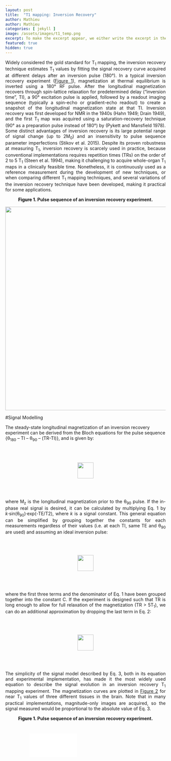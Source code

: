 ```yaml
---
layout: post
title:  "T1 mapping: Inversion Recovery"
author: Mathieu
author: Mathieu
categories: [ jekyll ]
image: /assets/images/t1_temp.png
excerpt: To make the excerpt appear, we either write the excerpt in the post properties (excerpt property) or it will take the first 25 words from the post.
featured: true
hidden: true
---
```




<div class=blog_body>
<p style="text-align:justify;">
Widely considered the gold standard for T<sub>1</sub> mapping, the inversion recovery technique estimates T<sub>1</sub> values by fitting the signal recovery curve acquired at different delays after an inversion pulse (180°). In a typical inversion recovery experiment (<a href="#fig1">Figure 1</a>), magnetization at thermal equilibrium is inverted using a 180° RF pulse. After the longitudinal magnetization recovers through spin-lattice relaxation for predetermined delay (“inversion time”, TI), a 90° excitation pulse is applied, followed by a readout imaging sequence (typically a spin-echo or gradient-echo readout) to create a snapshot of the longitudinal magnetization state at that TI. Inversion recovery was first developed for NMR in the 1940s (Hahn 1949; Drain 1949), and the first T<sub>1</sub> map was acquired using a saturation-recovery technique (90° as a preparation pulse instead of 180°) by (Pykett and Mansfield 1978). Some distinct advantages of inversion recovery is its large potential range of signal change (up to 2M<sub>0</sub>) and an insensitivity to pulse sequence parameter imperfections (Stikov et al. 2015). Despite its proven robustness at measuring T<sub>1</sub>, inversion recovery is scarcely used in practice, because conventional implementations requires repetition times (TRs) on the order of 2 to 5 T<sub>1</sub> (Steen et al. 1994), making it challenging to acquire whole-organ T<sub>1</sub> maps in a clinically feasible time. Nonetheless, it is continuously used as a reference measurement during the development of new techniques, or when comparing different T<sub>1</sub> mapping techniques, and several variations of the inversion recovery technique have been developed, making it practical for some applications.
</p>
</div>

<div class=figure_caption>
<center>
<b style="text-align:justify;">
<a name="fig1" style="color:black;">Figure 1.</a>  Pulse sequence of an inversion recovery experiment.
</b>
</center>
</div>

<p>
<center><img src="ir_pulsesequences.png" style="width:640px;height:auto;"></center>

#Signal Modelling

The steady-state longitudinal magnetization of an inversion recovery experiment can be derived from the Bloch equations for the pulse sequence
{θ<sub>180</sub> – TI – θ<sub>90</sub> – (TR-TI)}, and is given by:

<p style="text-align:justify;">
<center><img src="equation1.png" style="width:auto;height:50px;margin-bottom: 50px;margin-top: 50px;"></center>
</p>

<p style="text-align:justify;">
where M<sub>z</sub> is the longitudinal magnetization prior to the θ<sub>90</sub> pulse. If the in-phase real signal is desired, it can be calculated by multiplying Eq. 1 by <i>k</i>·sin(θ<sub>90</sub>)·exp(-TE/T2), where <i>k</i> is a signal constant. This general equation can be simplified by grouping together the constants for each measurements regardless of their values (i.e. at each TI, same TE and θ<sub>90</sub> are used) and assuming an ideal inversion pulse:
</p>

<p style="text-align:justify;">
<center><img src="equation2.png" style="width:auto;height:50px;margin-bottom: 50px;margin-top: 50px;"></center>
</p>

<p style="text-align:justify;">
where the first three terms and the denominator of Eq. 1 have been grouped together into the constant C. If the experiment is designed such that TR is long enough to allow for full relaxation of the magnetization (TR > 5T<sub>1</sub>), we can do an additional approximation by dropping the last term in Eq. 2:
</p>

<p style="text-align:justify;">
<center><img src="equation3.png" style="width:auto;height:50px;margin-bottom: 50px;margin-top: 50px;"></center>
</p>

<p style="text-align:justify;">
The simplicity of the signal model described by Eq. 3, both in its equation and experimental implementation, has made it the most widely used equation to describe the signal evolution in an inversion recovery T<sub>1</sub> mapping experiment. The magnetization curves are plotted in <a href="#fig2">Figure 2</a> for near T<sub>1</sub> values of three different tissues in the brain. Note that in many practical implementations, magnitude-only images are acquired, so the signal measured would be proportional to the absolute value of Eq. 3.
</p>
</div>

<div class="figure_caption">
<center>
<b style="text-align:justify;">
<a name="fig1" style="color:black;">Figure 1.</a>  Pulse sequence of an inversion recovery experiment.
</b>
</center>
</div>
<iframe frameborder="0" style="-webkit-transform:scale(0.5);-moz-transform-scale(0.5);" scrolling="no" src="//plot.ly/~TommyBoshkovski/14.embed" seamless></iframe>
